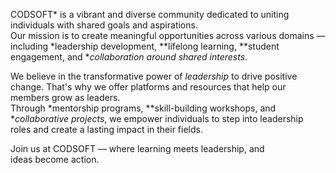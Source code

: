 CODSOFT* is a vibrant and diverse community dedicated to uniting individuals with shared goals and aspirations.  
Our mission is to create meaningful opportunities across various domains — including *leadership development, **lifelong learning, **student engagement, and **collaboration around shared interests*.

We believe in the transformative power of *leadership* to drive positive change. That's why we offer platforms and resources that help our members grow as leaders.  
Through *mentorship programs, **skill-building workshops, and **collaborative projects*, we empower individuals to step into leadership roles and create a lasting impact in their fields.

Join us at CODSOFT — where learning meets leadership, and ideas become action.
